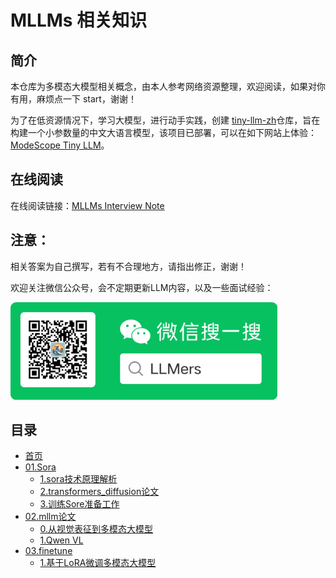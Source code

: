 # MLLMs 相关知识



## 简介

本仓库为多模态大模型相关概念，由本人参考网络资源整理，欢迎阅读，如果对你有用，麻烦点一下 start，谢谢！

为了在低资源情况下，学习大模型，进行动手实践，创建 [tiny-llm-zh](https://github.com/wdndev/tiny-llm-zh)仓库，旨在构建一个小参数量的中文大语言模型，该项目已部署，可以在如下网站上体验：[ModeScope Tiny LLM](https://www.modelscope.cn/studios/wdndev/tiny_llm_92m_demo/summary)。

## 在线阅读

在线阅读链接：[MLLMs Interview Note](http://wdndev.github.io/mllm_interview_note)


## 注意：

相关答案为自己撰写，若有不合理地方，请指出修正，谢谢！

欢迎关注微信公众号，会不定期更新LLM内容，以及一些面试经验：

 <img src=https://github.com/wdndev/personal/blob/main/image/llmers_weixin.jpg width = "427" height = "156" alt="weixin" />

## 目录

* [首页](/)
* [01.Sora](/01.Sora/)
  * [1.sora技术原理解析](/01.Sora/1.sora技术原理解析.md)
  * [2.transformers_diffusion论文](/01.Sora/2.transformers_diffusion论文.md)
  * [3.训练Sore准备工作](/01.Sora/3.训练Sore准备工作.md)
* [02.mllm论文](/02.mllm论文/)
  * [0.从视觉表征到多模态大模型](/02.mllm论文/0.从视觉表征到多模态大模型.md)
  * [1.Qwen VL](/02.mllm论文/1.qwen_vl.md)
* [03.finetune](/03.finetune/)
  * [1.基于LoRA微调多模态大模型](03.finetune/1.基于LoRA微调多模态大模型.md)